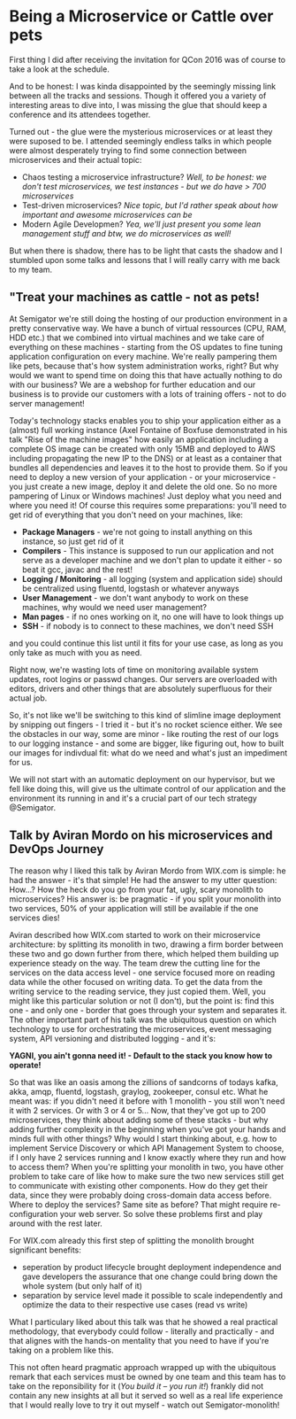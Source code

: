 # Being a Microservice or Cattle over pets

First thing I did after receiving the invitation for QCon 2016 was of course to take a look at the schedule. 

And to be honest: I was kinda disappointed by the seemingly missing link between all the tracks and sessions. Though it offered you a variety of interesting areas to dive into, I was missing the glue that should keep a conference and its attendees together.

Turned out - the glue were the mysterious microservices or at least they were suposed to be. I attended seemingly endless talks in which people were almost desperately trying to find some connection between microservices and their actual topic: 

* Chaos testing a microservice infrastructure? _Well, to be honest: we don't test microservices, we test instances - but we do have > 700 microservices_
* Test-driven microservices? _Nice topic, but I'd rather speak about how important and awesome microservices can be_
* Modern Agile Developmen? _Yea, we'll just present you some lean management stuff and btw, we do microservices as well!_

But when there is shadow, there has to be light that casts the shadow and I stumbled upon some talks and lessons that I will really carry with me back to my team. 

## "Treat your machines as cattle - not as pets! 
At Semigator we're still doing the hosting of our production environment in a pretty conservative way. We have a bunch of virtual ressources (CPU, RAM, HDD etc.) that we combined into virtual machines and we take care of everything on these machines - starting from the OS updates to fine tuning application configuration on every machine. We're really pampering them like pets, because that's how system administration works, right? But why would we want to spend time on doing this that have actually nothing to do with our business? We are a webshop for further education and our business is to provide our customers with a lots of training offers - not to do server management!

Today's technology stacks enables you to ship your application either as a (almost) full working instance (Axel Fontaine of Boxfuse demonstrated in his talk "Rise of the machine images" how easily an application including a complete OS image can be created with only 15MB and deployed to AWS including propagating the new IP to the DNS) or at least as a container that bundles all dependencies and leaves it to the host to provide them. So if you need to deploy a new version of your application - or your microservice - you just create a new image, deploy it and delete the old one. So no more pampering of Linux or Windows machines! Just deploy what you need and where you need it! Of course this requires some preparations: you'll need to get rid of everything that you don't need on your machines, like: 

* **Package Managers** - we're not going to install anything on this instance, so just get rid of it
* **Compilers** - This instance is supposed to run our application and not serve as a developer machine and we don't plan to update it either - so beat it gcc, javac and the rest!
* **Logging / Monitoring** - all logging (system and application side) should be centralized using fluentd, logstash or whatever anyways  
* **User Management** - we don't want anybody to work on these machines, why would we need user management?
* **Man pages** - if no ones working on it, no one will have to look things up
* **SSH** - if nobody is to connect to these machines, we don't need SSH
	
and you could continue this list until it fits for your use case, as long as you only take as much with you as need. 
		
Right now, we're wasting lots of time on monitoring available system updates, root logins or passwd changes. Our servers are overloaded with editors, drivers and other things that are absolutely superfluous for their actual job. 

So, it's not like we'll be switching to this kind of slimline image deployment by snipping out fingers - I tried it - but it's no rocket science either. We see the obstacles in our way, some are minor - like routing the rest of our logs to our logging instance - and some are bigger, like figuring out, how to built our images for indivdual fit: what do we need and what's just an impediment for us. 

We will not start with an automatic deployment on our hypervisor, but we fell like doing this, will give us the ultimate control of our application and the environment its running in and it's a crucial part of our tech strategy @Semigator.
		
## Talk by Aviran Mordo on his microservices and DevOps Journey
The reason why I liked this talk by Aviran Mordo from WIX.com is simple: he had the answer - it's that simple! He had the answer to my utter question: How...? How the heck do you go from your fat, ugly, scary monolith to microservices? His answer is: be pragmatic - if you split your monolith into two services, 50% of your application will still be available if the one services dies!

Aviran described how WIX.com started to work on their microservice architecture: by splitting its monolith in two, drawing a firm border between these two and go down further from there, which helped them building up experience steady on the way. The team drew the cutting line for the services on the data access level - one service focused more on reading data while the other focused on writing data. To get the data from the writing service to the reading service, they just copied them. Well, you might like this particular solution or not (I don't), but the point is: find this one - and only one - border that goes through your system and separates it. The other important part of his talk was the ubiquitous question on which technology to use for orchestrating the microservices, event messaging system, API versioning and distributed logging - and it's: 

**YAGNI, you ain't gonna need it! - Default to the stack you know how to operate!** 

So that was like an oasis among the zillions of sandcorns of todays kafka, akka, amqp, fluentd, logstash, graylog, zookeeper, consul etc. What he meant was: if you didn't need it before with 1 monolith - you still won't need it with 2 services. Or with 3 or 4 or 5... Now, that they've got up to 200 microservices, they think about adding some of these stacks - but why adding further complexity in the beginning when you've got your hands and minds full with other things? 
Why would I start thinking about, e.g. how to implement Service Discovery or which API Management System to choose, if I only have 2 services running and I know exactly where they run and how to access them?
When you're splitting your monolith in two, you have other problem to take care of like how to make sure the two new services still get to communicate with existing other components. How do they get their data, since they were probably doing cross-domain data access before. Where to deploy the services? Same site as before? That might require re-configuration your web server. So solve these problems first and play around with the rest later.

For WIX.com already this first step of splitting the monolith brought significant benefits:
* seperation by product lifecycle brought deployment independence and gave developers the assurance that one change could bring down the whole system (but only half of it)
* separation by service level made it possible to scale independently and optimize the data to their respective use cases (read vs write)  
 
What I particulary liked about this talk was that he showed a real practical methodology, that everybody could follow - literally and practically - and that alignes with the hands-on mentality that you need to have if you're taking on a problem like this.

This not often heard pragmatic approach wrapped up with the ubiquitous remark that each services must be owned by one team and this team has to take on the reponsibility for it (_You build it – you run it!_) frankly did not contain any new insights at all but it served so well as a real life experience that I would really love to try it out myself - watch out Semigator-monolith!

